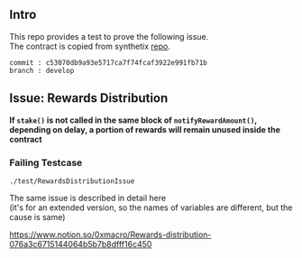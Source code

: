 ## Intro
This repo provides a test to prove the following issue.</br> 
The contract is copied from synthetix [repo](https://github.com/Synthetixio/synthetix/blob/c53070db9a93e5717ca7f74fcaf3922e991fb71b/contracts/StakingRewards.sol).

```
commit : c53070db9a93e5717ca7f74fcaf3922e991fb71b
branch : develop
```
## Issue: Rewards Distribution

**If `stake()` is not called in the same block of `notifyRewardAmount()`,**
**depending on delay, a portion of rewards will remain unused inside the contract**

### Failing Testcase
``./test/RewardsDistributionIssue``

The same issue is described in detail here</br> 
(it's for an extended version, so the names of variables are different, but the cause is same)</br>

https://www.notion.so/0xmacro/Rewards-distribution-076a3c6715144064b5b7b8dfff16c450




